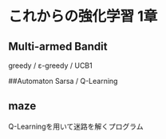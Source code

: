 # これからの強化学習 1章
## Multi-armed Bandit
greedy / ε-greedy / UCB1

##Automaton
Sarsa / Q-Learning

## maze
Q-Learningを用いて迷路を解くプログラム